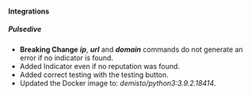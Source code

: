 
#### Integrations
##### Pulsedive
- **Breaking Change** ***ip***, ***url*** and ***domain*** commands do not generate an error if no indicator is found.
- Added Indicator even if no reputation was found.
- Added correct testing with the testing button.
- Updated the Docker image to: *demisto/python3:3.9.2.18414*.
